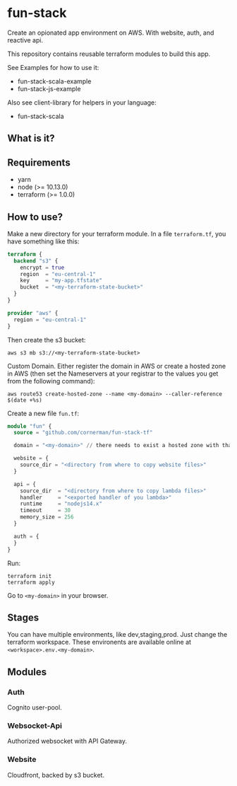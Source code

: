 # fun-stack

Create an opionated app environment on AWS. With website, auth, and reactive api.

This repository contains reusable terraform modules to build this app.

See Examples for how to use it:
- fun-stack-scala-example
- fun-stack-js-example

Also see client-library for helpers in your language:
- fun-stack-scala

## What is it?

## Requirements

- yarn
- node (>= 10.13.0)
- terraform (>= 1.0.0)

## How to use?

Make a new directory for your terraform module. In a file `terraform.tf`, you have something like this:
```tf
terraform {
  backend "s3" {
    encrypt = true
    region  = "eu-central-1"
    key     = "my-app.tfstate"
    bucket  = "<my-terraform-state-bucket>"
  }
}

provider "aws" {
  region = "eu-central-1"
}
```

Then create the s3 bucket:
```
aws s3 mb s3://<my-terraform-state-bucket>
```

Custom Domain. Either register the domain in AWS or create a hosted zone in AWS (then set the Nameservers at your registrar to the values you get from the following command):
```
aws route53 create-hosted-zone --name <my-domain> --caller-reference $(date +%s)
```

Create a new file `fun.tf`:
```tf
module "fun" {
  source = "github.com/cornerman/fun-stack-tf"

  domain = "<my-domain>" // there needs to exist a hosted zone with that domain name in your aws account

  website = {
    source_dir = "<directory from where to copy website files>"
  }

  api = {
    source_dir  = "<directory from where to copy lambda files>"
    handler     = "<exported handler of you lambda>"
    runtime     = "nodejs14.x"
    timeout     = 30
    memory_size = 256
  }

  auth = {
  }
}
```

Run:
```
terraform init
terraform apply
```

Go to `<my-domain>` in your browser.

## Stages

You can have multiple environments, like dev,staging,prod. Just change the terraform workspace. These environents are available online at `<workspace>.env.<my-domain>`.

## Modules

### Auth

Cognito user-pool.

### Websocket-Api

Authorized websocket with API Gateway.

### Website

Cloudfront, backed by s3 bucket.
